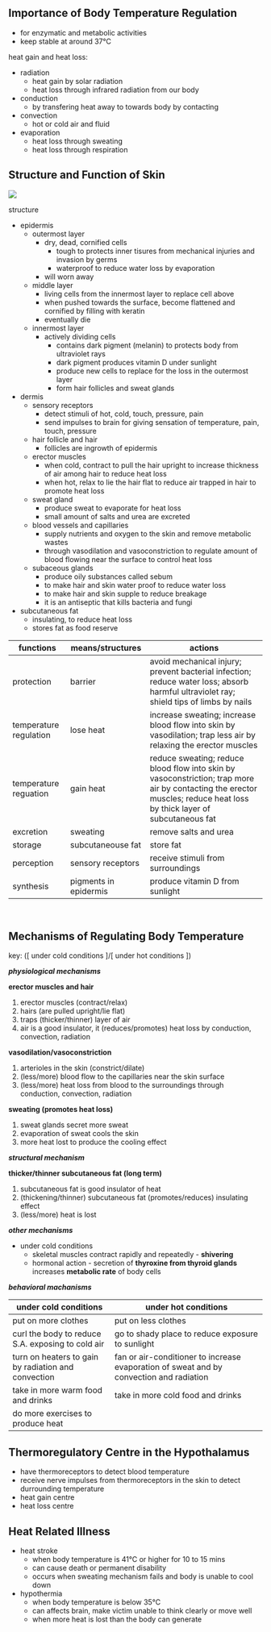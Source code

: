 ## Importance of Body Temperature Regulation
- for enzymatic and metabolic activities
- keep stable at around 37°C

heat gain and heat loss:  
- radiation
	- heat gain by solar radiation
	- heat loss through infrared radiation from our body
- conduction
	- by transfering heat away to towards body by contacting
- convection
	- hot or cold air and fluid
- evaporation
	- heat loss through sweating
	- heat loss through respiration

## Structure and Function of Skin

<img src="https://github.com/LioQing/BIO-Simple-Notes/blob/master/images/temp%20regulation%20-%20-skin.png">

structure  
- epidermis
	- outermost layer
		- dry, dead, cornified cells
			- tough to protects inner tisures from mechanical injuries and invasion by germs
			- waterproof to reduce water loss by evaporation
		- will worn away
	- middle layer
		- living cells from the innermost layer to replace cell above
		- when pushed towards the surface, become flattened and cornified by filling with keratin
		- eventually die
	- innermost layer
		- actively dividing cells
			- contains dark pigment (melanin) to protects body from ultraviolet rays
			- dark pigment produces vitamin D under sunlight
			- produce new cells to replace for the loss in the outermost layer
			- form hair follicles and sweat glands
- dermis
	- sensory receptors
		- detect stimuli of hot, cold, touch, pressure, pain
		- send impulses to brain for giving sensation of temperature, pain, touch, pressure
	- hair follicle and hair
		- follicles are ingrowth of epidermis
	- erector muscles
		- when cold, contract to pull the hair upright to increase thickness of air among hair to reduce heat loss
		- when hot, relax to lie the hair flat to reduce air trapped in hair to promote heat loss
	- sweat gland
		- produce sweat to evaporate for heat loss
		- small amount of salts and urea are excreted
	- blood vessels and capillaries
		- supply nutrients and oxygen to the skin and remove metabolic wastes
		- through vasodilation and vasoconstriction to regulate amount of blood flowing near the surface to control heat loss
	- subaceous glands
		- produce oily substances called sebum
		- to make hair and skin water proof to reduce water loss
		- to make hair and skin supple to reduce breakage
		- it is an antiseptic that kills bacteria and fungi
- subcutaneous fat
	- insulating, to reduce heat loss
	- stores fat as food reserve

functions | means/structures | actions
--- | --- | ---
protection | barrier | avoid mechanical injury; prevent bacterial infection; reduce water loss; absorb harmful ultraviolet ray; shield tips of limbs by nails
temperature regulation | lose heat | increase sweating; increase blood flow into skin by vasodilation; trap less air by relaxing the erector muscles
temperature reguation | gain heat | reduce sweating; reduce blood flow into skin by vasoconstriction; trap more air by contacting the erector muscles; reduce heat loss by thick layer of subcutaneous fat
excretion | sweating | remove salts and urea
storage | subcutaneouse fat | store fat
perception | sensory receptors | receive stimuli from surroundings
synthesis | pigments in epidermis | produce vitamin D from sunlight  
<br>

## Mechanisms of Regulating Body Temperature
key: ([ under cold conditions ]/[ under hot conditions ])

***physiological mechanisms***

**erector muscles and hair**  
1. erector muscles (contract/relax)
2. hairs (are pulled upright/lie flat)
3. traps (thicker/thinner) layer of air
4. air is a good insulator, it (reduces/promotes) heat loss by conduction, convection, radiation

**vasodilation/vasoconstriction**  
1. arterioles in the skin (constrict/dilate)
2. (less/more) blood flow to the capillaries near the skin surface
3. (less/more) heat loss from blood to the surroundings through conduction, convection, radiation

**sweating (promotes heat loss)**
1. sweat glands secret more sweat
2. evaporation of sweat cools the skin
3. more heat lost to produce the cooling effect

***structural mechanism***  

**thicker/thinner subcutaneous fat (long term)**
1. subcutaneous fat is good insulator of heat
2. (thickening/thinner) subcutaneous fat (promotes/reduces) insulating effect
3. (less/more) heat is lost

***other mechanisms***  

- under cold conditions
	- skeletal muscles contract rapidly and repeatedly - **shivering**
	- hormonal action - secretion of **thyroxine from thyroid glands** increases **metabolic rate** of body cells

***behavioral machanisms***  

under cold conditions | under hot conditions
--- | ---
put on more clothes | put on less clothes
curl the body to reduce S.A. exposing to cold air | go to shady place to reduce exposure to sunlight
turn on heaters to gain by radiation and convection | fan or air-conditioner to increase evaporation of sweat and by convection and radiation
take in more warm food and drinks | take in more cold food and drinks
do more exercises to produce heat |  

## Thermoregulatory Centre in the Hypothalamus
- have thermoreceptors to detect blood temperature
- receive nerve impulses from thermoreceptors in the skin to detect durrounding temperature
- heat gain centre
- heat loss centre  

## Heat Related Illness
- heat stroke
	- when body temperature is 41°C or higher for 10 to 15 mins
	- can cause death or permanent disability
	- occurs when sweating mechanism fails and body is unable to cool down
- hypothermia
	- when body temperature is below 35°C
	- can affects brain, make victim unable to think clearly or move well
	- when more heat is lost than the body can generate